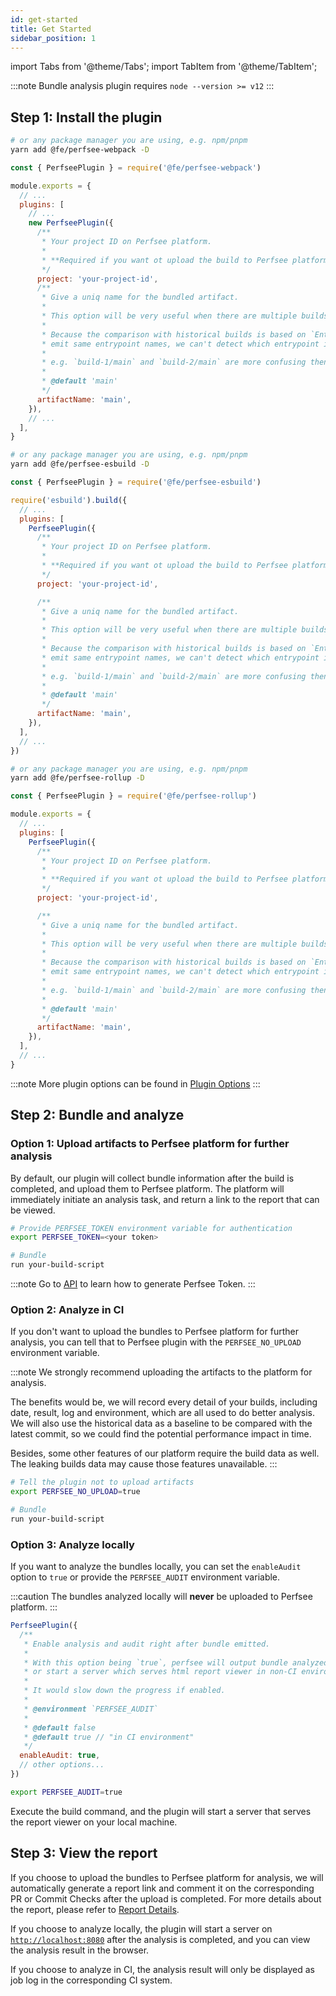 ```yaml
---
id: get-started
title: Get Started
sidebar_position: 1
---
```


import Tabs from '@theme/Tabs';
import TabItem from '@theme/TabItem';

:::note
Bundle analysis plugin requires `node --version >= v12`
:::

## Step 1: Install the plugin

<Tabs>
<TabItem value="Webpack">

```bash
# or any package manager you are using, e.g. npm/pnpm
yarn add @fe/perfsee-webpack -D
```

```js title="webpack.config.js"
const { PerfseePlugin } = require('@fe/perfsee-webpack')

module.exports = {
  // ...
  plugins: [
    // ...
    new PerfseePlugin({
      /**
       * Your project ID on Perfsee platform.
       *
       * **Required if you want ot upload the build to Perfsee platform for further analysis.**
       */
      project: 'your-project-id',
      /**
       * Give a uniq name for the bundled artifact.
       *
       * This option will be very useful when there are multiple builds in a single commit(in single CI progress)
       *
       * Because the comparison with historical builds is based on `Entrypoint`, and if multiple builds
       * emit same entrypoint names, we can't detect which entrypoint is the correct one to be compared.
       *
       * e.g. `build-1/main` and `build-2/main` are more confusing then `landing/main` and `customers/main`.
       *
       * @default 'main'
       */
      artifactName: 'main',
    }),
    // ...
  ],
}
```

</TabItem>
<TabItem value="ESBuild">

```bash
# or any package manager you are using, e.g. npm/pnpm
yarn add @fe/perfsee-esbuild -D
```

```js title="build.js"
const { PerfseePlugin } = require('@fe/perfsee-esbuild')

require('esbuild').build({
  // ...
  plugins: [
    PerfseePlugin({
      /**
       * Your project ID on Perfsee platform.
       *
       * **Required if you want ot upload the build to Perfsee platform for further analysis.**
       */
      project: 'your-project-id',

      /**
       * Give a uniq name for the bundled artifact.
       *
       * This option will be very useful when there are multiple builds in a single commit(in single CI progress)
       *
       * Because the comparison with historical builds is based on `Entrypoint`, and if multiple builds
       * emit same entrypoint names, we can't detect which entrypoint is the correct one to be compared.
       *
       * e.g. `build-1/main` and `build-2/main` are more confusing then `landing/main` and `customers/main`.
       *
       * @default 'main'
       */
      artifactName: 'main',
    }),
  ],
  // ...
})
```

</TabItem>
<TabItem value="Rollup">

```bash
# or any package manager you are using, e.g. npm/pnpm
yarn add @fe/perfsee-rollup -D
```

```js title=" rollup.config.js"
const { PerfseePlugin } = require('@fe/perfsee-rollup')

module.exports = {
  // ...
  plugins: [
    PerfseePlugin({
      /**
       * Your project ID on Perfsee platform.
       *
       * **Required if you want ot upload the build to Perfsee platform for further analysis.**
       */
      project: 'your-project-id',

      /**
       * Give a uniq name for the bundled artifact.
       *
       * This option will be very useful when there are multiple builds in a single commit(in single CI progress)
       *
       * Because the comparison with historical builds is based on `Entrypoint`, and if multiple builds
       * emit same entrypoint names, we can't detect which entrypoint is the correct one to be compared.
       *
       * e.g. `build-1/main` and `build-2/main` are more confusing then `landing/main` and `customers/main`.
       *
       * @default 'main'
       */
      artifactName: 'main',
    }),
  ],
  // ...
}
```

</TabItem>

</Tabs>

:::note
More plugin options can be found in [Plugin Options](./plugin-options)
:::

## Step 2: Bundle and analyze

### Option 1: Upload artifacts to Perfsee platform for further analysis

By default, our plugin will collect bundle information after the build is completed, and upload them to Perfsee platform. The platform will immediately initiate an analysis task, and return a link to the report that can be viewed.

```bash
# Provide PERFSEE_TOKEN environment variable for authentication
export PERFSEE_TOKEN=<your token>

# Bundle
run your-build-script
```

:::note
Go to [API](../development/api) to learn how to generate Perfsee Token.
:::

### Option 2: Analyze in CI

If you don't want to upload the bundles to Perfsee platform for further analysis, you can tell that to Perfsee plugin with the `PERFSEE_NO_UPLOAD` environment variable.

:::note
We strongly recommend uploading the artifacts to the platform for analysis.

The benefits would be, we will record every detail of your builds, including date, result, log and environment, which are all used to do better analysis. We will also use the historical data as a baseline to be compared with the latest commit, so we could find the potential performance impact in time.

Besides, some other features of our platform require the build data as well. The leaking builds data may cause those features unavailable.
:::

```bash
# Tell the plugin not to upload artifacts
export PERFSEE_NO_UPLOAD=true

# Bundle
run your-build-script
```

### Option 3: Analyze locally

If you want to analyze the bundles locally, you can set the `enableAudit` option to `true` or provide the `PERFSEE_AUDIT` environment variable.

:::caution
The bundles analyzed locally will **never** be uploaded to Perfsee platform.
:::

<Tabs>
<TabItem value="Config">

```js title="config"
PerfseePlugin({
  /**
   * Enable analysis and audit right after bundle emitted.
   *
   * With this option being `true`, perfsee will output bundle analyzed result in-place in CI workflow,
   * or start a server which serves html report viewer in non-CI environment.
   *
   * It would slow down the progress if enabled.
   *
   * @environment `PERFSEE_AUDIT`
   *
   * @default false
   * @default true // "in CI environment"
   */
  enableAudit: true,
  // other options...
})
```

</TabItem>

<TabItem value="Environment Variable">

```bash
export PERFSEE_AUDIT=true
```

</TabItem>
</Tabs>

Execute the build command, and the plugin will start a server that serves the report viewer on your local machine.

## Step 3: View the report

If you choose to upload the bundles to Perfsee platform for analysis, we will automatically generate a report link and comment it on the corresponding PR or Commit Checks after the upload is completed. For more details about the report, please refer to [Report Details](./bundle-report).

If you choose to analyze locally, the plugin will start a server on [`http://localhost:8080`](http://localhost:8080) after the analysis is completed, and you can view the analysis result in the browser.

If you choose to analyze in CI, the analysis result will only be displayed as job log in the corresponding CI system.
